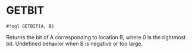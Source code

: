 # GETBIT


`#!sql GETBIT(A, B)`

Returns the bit of A corresponding to location B,
where 0 is the rightmost bit. Undefined behavior when
B is negative or too large.


